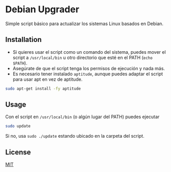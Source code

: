 # Debian Upgrader
Simple script básico para actualizar los sistemas Linux basados en Debian.

## Installation
* Si quieres usar el script como un comando del sistema, puedes mover el script a `/usr/local/bin` u otro directorio que esté en el PATH (`echo $PATH`).
* Asegúrate de que el script tenga los permisos de ejecución y nada más.
* Es necesario tener instalado `aptitude`, aunque puedes adaptar el script para usar apt en vez de aptitude.

```bash
sudo apt-get install -fy aptitude
```

## Usage
Con el script en `/usr/local/bin` (o algún lugar del PATH) puedes ejecutar
```bash
sudo update
```
Si no, usa `sudo ./update` estando ubicado en la carpeta del script.

## License

[MIT](https://choosealicense.com/licenses/mit/)
